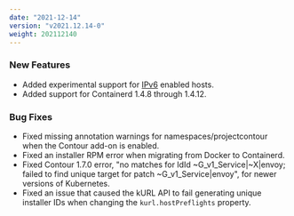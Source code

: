 ```yaml
---
date: "2021-12-14"
version: "v2021.12.14-0"
weight: 202112140
---
```


### <span class="label label-green">New Features</span>
- Added experimental support for [IPv6](https://kurl.sh/docs/install-with-kurl/ipv6) enabled hosts.
- Added support for Containerd 1.4.8 through 1.4.12.

### <span class="label label-orange">Bug Fixes</span>
- Fixed missing annotation warnings for namespaces/projectcontour when the Contour add-on is enabled.
- Fixed an installer RPM error when migrating from Docker to Containerd.
- Fixed Contour 1.7.0 error, "no matches for IdId ~G_v1_Service|~X|envoy; failed to find unique target for patch ~G_v1_Service|envoy", for newer versions of Kubernetes.
- Fixed an issue that caused the kURL API to fail generating unique installer IDs when changing the `kurl.hostPreflights` property.
